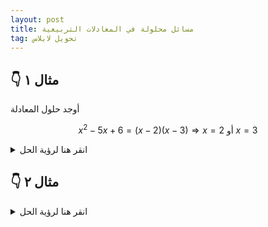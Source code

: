 ```yaml
---
layout: post
title: مسائل محلولة في المعادلات التربيعية
tag: تحويل لابلاس
---
```




## 👇 مثال ١

أوجد حلول المعادلة

$$
  x^2 - 5x + 6 = (x-2)(x-3) \Rightarrow x=2 \text{ أو } x=3
$$
  
<details>
  <summary>انقر هنا لرؤية الحل</summary>

  لحل المعادلة $x^2 - 5x + 6=0$ نجد الجذور بالعوامل:

  $$
  x^2 - 5x + 6 = (x-2)(x-3) \Rightarrow x=2 \text{ أو } x=3
  $$

</details>

## 👇 مثال ٢

<details>
  <summary>انقر هنا لرؤية الحل</summary>

  ...

</details>
